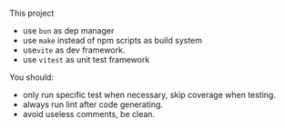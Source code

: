 This project

- use `bun` as dep manager
- use `make` instead of npm scripts as build system
- use`vite` as dev framework.
- use `vitest` as unit test framework

You should:

- only run specific test when necessary, skip coverage when testing.
- always run lint after code generating.
- avoid useless comments, be clean.
